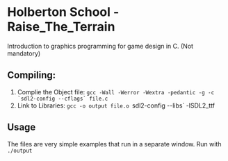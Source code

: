# Holberton School - Raise_The_Terrain
Introduction to graphics programming for game design in C. (Not mandatory)

## Compiling:
1. Complie the Object file: ``gcc -Wall -Werror -Wextra -pedantic -g -c `sdl2-config --cflags` file.c``
2. Link to Libraries: `gcc -o output file.o `sdl2-config --libs` -lSDL2_ttf

## Usage
The files are very simple examples that run in a separate window. Run with ``./output``
